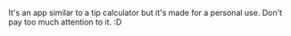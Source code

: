 It's an app similar to a tip calculator but it's made for a personal use. Don't pay too much attention to it. :D

